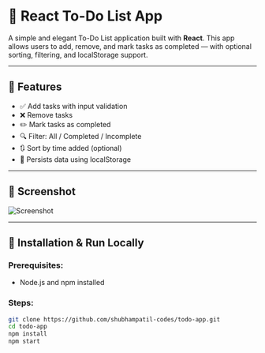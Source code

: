 # 📝 React To-Do List App

A simple and elegant To-Do List application built with **React**. This app allows users to add, remove, and mark tasks as completed — with optional sorting, filtering, and localStorage support.

---

## 🚀 Features

- ✅ Add tasks with input validation
- ❌ Remove tasks
- ✏️ Mark tasks as completed
- 🔍 Filter: All / Completed / Incomplete
- 🔃 Sort by time added (optional)
- 💾 Persists data using localStorage

---

## 📸 Screenshot

![Screenshot](./screenshot.png) <!-- Optional: Upload and add screenshot -->

---

## 🔧 Installation & Run Locally

### Prerequisites:
- Node.js and npm installed

### Steps:
```bash
git clone https://github.com/shubhampatil-codes/todo-app.git
cd todo-app
npm install
npm start
